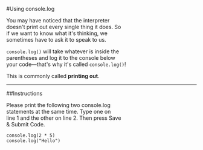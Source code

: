 #Using console.log

You may have noticed that the interpreter  
doesn't print out every single thing it does. So  
if we want to know what it's thinking, we   
sometimes have to ask it to speak to us.

`console.log()` will take whatever is inside the  
parentheses and log it to the console below  
your code—that's why it's called `console.log()`!

This is commonly called **printing out**.
***
##Instructions

Please print the following two console.log   
statements at the same time. Type one on   
line 1 and the other on line 2. Then press Save  
& Submit Code.

`console.log(2 * 5)`  
`console.log("Hello")`